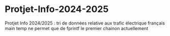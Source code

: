 # Protjet-Info-2024-2025
Protjet Info 2024/2025 : tri de données relative aux trafic électrique français
main temp ne permet que de fprintf le premier chainon actuellement

